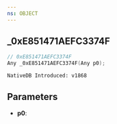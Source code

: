 ```yaml
---
ns: OBJECT
---
```

## _0xE851471AEFC3374F

```c
// 0xE851471AEFC3374F
Any _0xE851471AEFC3374F(Any p0);
```

```
NativeDB Introduced: v1868
```

## Parameters
* **p0**:
